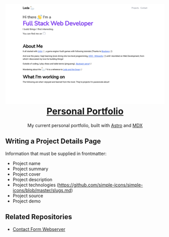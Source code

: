 <h1 align="center">
    <br>
    <img src="preview.png" alt="">
    <a href="https://leda.dev">Personal Portfolio</a>
    <br>
</h1>

<p align="center">My current personal portfolio, built with <a href="https://astro.build" target="_blank" rel="noreferrer noopener" >Astro</a> and <a href="https://mdxjs.com" target="_blank" rel="noreferrer noopener">MDX</a></p>

## Writing a Project Details Page

Information that must be supplied in frontmatter:

- Project name
- Project summary
- Project cover
- Project description
- Project technologies (https://github.com/simple-icons/simple-icons/blob/master/slugs.md)
- Project source
- Project demo

## Related Repositories

- [Contact Form Webserver](https://github.com/LedaThemis/contact-form-webserver)
